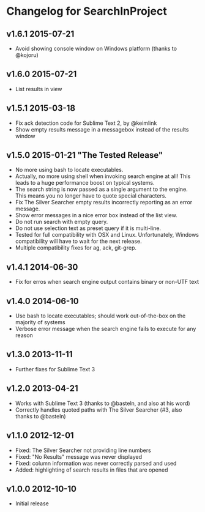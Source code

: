 # Changelog for SearchInProject

## v1.6.1 2015-07-21

* Avoid showing console window on Windows platform (thanks to @kojoru)

## v1.6.0 2015-07-21

* List results in view

## v1.5.1 2015-03-18

* Fix ack detection code for Sublime Text 2, by @keimlink
* Show empty results message in a messagebox instead of the results window

## v1.5.0 2015-01-21 "The Tested Release"

* No more using bash to locate executables.
* Actually, no more using shell when invoking search engine at all! This leads to a huge performance boost on typical systems.
* The search string is now passed as a single argument to the engine. This means you no longer have to quote special characters.
* Fix The Silver Searcher empty results incorrectly reporting as an error message.
* Show error messages in a nice error box instead of the list view.
* Do not run search with empty query.
* Do not use selection text as preset query if it is multi-line.
* Tested for full compatibility with OSX and Linux. Unfortunately, Windows compatibility will have to wait for the next release.
* Multiple compatibility fixes for ag, ack, git-grep.

## v1.4.1 2014-06-30

* Fix for erros when search engine output contains binary or non-UTF text

## v1.4.0 2014-06-10

* Use bash to locate executables; should work out-of-the-box on the majority of systems
* Verbose error message when the search engine fails to execute for any reason

## v1.3.0 2013-11-11

* Further fixes for Sublime Text 3

## v1.2.0 2013-04-21

* Works with Sublime Text 3 (thanks to @basteln, and also at his word)
* Correctly handles quoted  paths with The Silver Searcher (#3, also thanks to @basteln)

## v1.1.0 2012-12-01

* Fixed: The Silver Searcher not providing line numbers
* Fixed: "No Results" message was never displayed
* Fixed: column information was never correctly parsed and used
* Added: highlighting of search results in files that are opened

## v1.0.0 2012-10-10

* Initial release
